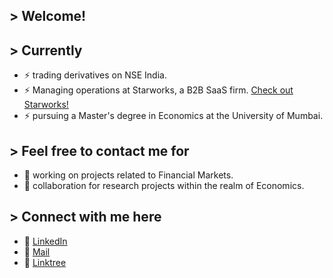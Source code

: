 ## > Welcome!

## > Currently
* ⚡ trading derivatives on NSE India.
* ⚡ Managing operations at Starworks, a B2B SaaS firm. <a href="https://starworks.world/">Check out Starworks!</a>
* ⚡ pursuing a Master's degree in Economics at the University of Mumbai.

## > Feel free to contact me for
* 🔭 working on projects related to Financial Markets.
* 🔭 collaboration for research projects within the realm of Economics.

## > Connect with me here
- 🔗 <a href="https://www.linkedin.com/in/adwaitr/">LinkedIn</a>
- 🔗 <a href="mailto:adwaitedu@gmail.com">Mail</a>
- 🔗 <a href="https://linktr.ee/adwaitr">Linktree</a>
</p>

